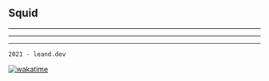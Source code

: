 ## Squid

---
---
---

`2021 - leand.dev`

[![wakatime](https://wakatime.com/badge/github/MasterNoobNinja/SyncWeb.svg)](https://wakatime.com/badge/github/MasterNoobNinja/SyncWeb)